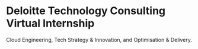 # Deloitte Technology Consulting Virtual Internship
Cloud Engineering, Tech Strategy & Innovation, and Optimisation & Delivery.
